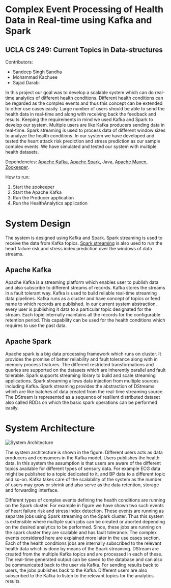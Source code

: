 # Complex Event Processing of Health Data in Real-time using Kafka and Spark
## UCLA CS 249: Current Topics in Data-structures 

Contributors:
- Sandeep Singh Sandha
- Mohammad Kachuee
- Sajad Darabi

In this project our goal was to develop a scalable system which can do real-time analytics of different health conditions. Different health conditions can be regarded as the complex events and thus this concept can be extended to other use cases easily.
Large number of users should be able to send the health data in real-time and along with receiving back the feedback and results. 
Keeping the requirements in mind we used Kafka and Spark to develop our system. Multiple users are like Kafka producers sending data in real-time. Spark streaming is used to process data of different window sizes to analyze the health conditions. In our system we have developed and tested the heart attack risk prediction and stress prediction as our sample complex events. We have simulated and tested our system with multiple health datasets.

Dependencies:
[Apache Kafka](https://kafka.apache.org/), [Apache Spark](https://spark.apache.org/), Java, [Apache Maven](https://maven.apache.org/), [Zookeeper](https://zookeeper.apache.org/).

How to run:
1. Start the zookeeper
2. Start the Apache Kafka
3. Run the Producer application
4. Run the HealthAnalytics application




# System Design
The system is designed using Kafka and Spark. Spark streaming is used to receive the data from Kafka topics. [Spark streaming](https://spark.apache.org/streaming/) is also used to run the heart failure risk and stress index prediction over the windows of data streams.

## Apache Kafka
Apache Kafka is a streaming platform which enables user to publish data and also subscribe to different streams of records. Kafka stores the streams in a fault tolerant way. Kafka is used to build reliable real-time streaming data pipelines. Kafka runs as a cluster and have concept of topics or feed name to which records are published. In our current system abstraction, every user is publishing it data to a particular topic designated for the stream. Each topic internally maintains all the records for the configurable retention period. This capability can be used for the health conditions which requires to use the past data. 

## Apache Spark
Apache spark is a big data processing framework which runs on cluster. It provides the promise of better reliability and fault tolerance along with in memory process features. The different restricted transformations and queries are supported on the datasets which are inherently parallel and fault tolerable. Spark supports streaming library to build and scale streaming applications. Spark streaming allows data injection from multiple sources including Kafka. Spark streaming provides the abstraction of DStreams which are like batches of data created from the real-time streaming source. The DStream is represented as a sequence of resilient distributed dataset also called RDDs on which the basic spark operations can be performed easily.


# System Architecture
![System Architecture](https://github.com/sandeep-iitr/ComplexEventDetection_CS249/blob/master/figs/system.jpg)

The system architecture is shown in the figure. Different users acts as data producers and consumers in the Kafka model. Users publishes the health data. In this system the assumption is that users are aware of the different topics available for different types of sensory data. For example ECG data might be published to a topic dedicated to it, and BP data to a different topic and so-on. Kafka takes care of the scalability of the system as the number of users may grow or shrink and also serve as the data retention, storage and forwarding interface.

Different types of complex events defining the health conditions are running on the Spark cluster. For example in figure we have shown two such events of heart failure risk and stress index detection. These events are running as separate jobs using Spark streaming on the Spark cluster. Thus this system is extensible where multiple such jobs can be created or aborted depending on the desired analytics to be performed. Since, these jobs are running on the spark cluster they are scalable and has fault tolerance. The complex events considered here are explained more later in the use cases section.
	Each of the health conditions jobs are internally subscribed to the relevant health data which is done by means of the Spark streaming. DStream are created from the multiple Kafka topics and are processed in each of these. The real-time generated output can be saved to the database and can also be communicated back to the user via Kafka. For sending results back to users, the jobs publishes back to the Kafka. Different users are also subscribed to the Kafka to listen to the relevant topics for the analytics results.
